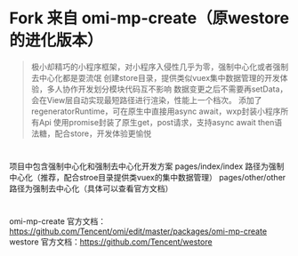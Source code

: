 # Fork 来自 omi-mp-create（原westore的进化版本）
> 极小却精巧的小程序框架，对小程序入侵性几乎为零，强制中心化或者强制去中心化都是耍流氓
> 创建store目录，提供类似vuex集中数据管理的开发体验，多人协作开发划分模块代码互不影响
> 数据变更之后不需要再setData，会在View层自动实现最短路径进行渲染，性能上一个档次。
> 添加了regeneratorRuntime，可在原生中直接用async await，wxp封装小程序所有Api
> 使用promise封装了原生get，post请求，支持async await then语法糖，配合store，开发体验更愉悦
#
项目中包含强制中心化和强制去中心化开发方案
pages/index/index 路径为强制中心化（推荐，配合stroe目录提供类vuex的集中数据管理）
pages/other/other 路径为强制去中心化（具体可以查看官方文档）
#
omi-mp-create 官方文档：https://github.com/Tencent/omi/edit/master/packages/omi-mp-create
westore 官方文档：https://github.com/Tencent/westore
